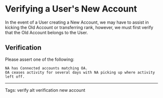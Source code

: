 # Verifying a User's New Account

In the event of a User creating a New Account, we may have to assist in kicking the Old Account or transferring rank, however, we must first verify that the Old Account belongs to the User.

## Verification

Please assert one of the following:

```
NA has Connected accounts matching OA.
OA ceases activity for several days with NA picking up where activity left off.
```

--------------------------------------------------------------------------------

Tags: verify alt verification new account
